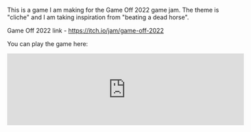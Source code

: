 This is a game I am making for the Game Off 2022 game jam.  The theme is "cliche" and I am taking inspiration from "beating a dead horse".

Game Off 2022 link - https://itch.io/jam/game-off-2022

You can play the game here:

<iframe frameborder="0" src="https://itch.io/embed/1806200" width="552" height="167"><a href="https://menoseegood.itch.io/no-remorse-for-an-undead-horse">No Remorse for an Undead Horse by MeNoSeeGood</a></iframe>
